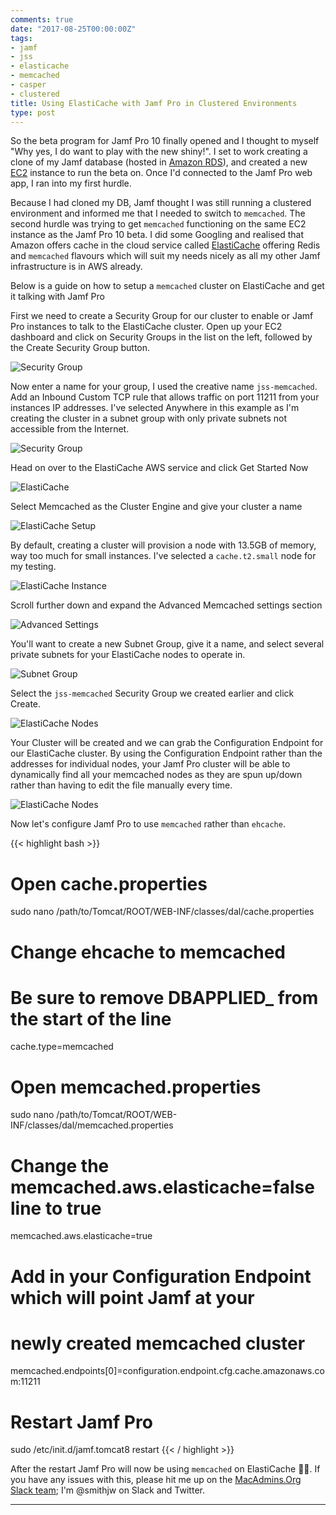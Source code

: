 ```yaml
---
comments: true
date: "2017-08-25T00:00:00Z"
tags:
- jamf
- jss
- elasticache
- memcached
- casper
- clustered
title: Using ElastiCache with Jamf Pro in Clustered Environments
type: post
---
```


So the beta program for Jamf Pro 10 finally opened and I thought to myself "Why yes, I do want to play with the new shiny!". I set to work creating a clone of my Jamf database (hosted in [Amazon RDS][1]), and created a new [EC2][2] instance to run the beta on. Once I'd connected to the Jamf Pro web app, I ran into my first hurdle.

Because I had cloned my DB, Jamf thought I was still running a clustered environment and informed me that I needed to switch to `memcached`. The second hurdle was trying to get `memcached` functioning on the same EC2 instance as the Jamf Pro 10 beta. I did some Googling and realised that Amazon offers cache in the cloud service called [ElastiCache][3] offering Redis and `memcached` flavours which will suit my needs nicely as all my other Jamf infrastructure is in AWS already.

Below is a guide on how to setup a `memcached` cluster on ElastiCache and get it talking with Jamf Pro

First we need to create a Security Group for our cluster to enable or Jamf Pro instances to talk to the ElastiCache cluster. Open up your EC2 dashboard and click on Security Groups in the list on the left, followed by the Create Security Group button.

![Security Group](/images/ElastiCache/ElastiCache1.png)

Now enter a name for your group, I used the creative name `jss-memcached`. Add an Inbound Custom TCP rule that allows traffic on port 11211 from your instances IP addresses. I've selected Anywhere in this example as I'm creating the cluster in a subnet group with only private subnets not accessible from the Internet.

![Security Group](/images/ElastiCache/ElastiCache2.png)

Head on over to the ElastiCache AWS service and click Get Started Now

![ElastiCache](/images/ElastiCache/ElastiCache3.png)

Select Memcached as the Cluster Engine and give your cluster a name

![ElastiCache Setup](/images/ElastiCache/ElastiCache4.png)

By default, creating a cluster will provision a node with 13.5GB of memory, way too much for small instances. I've selected a `cache.t2.small` node for my testing.

![ElastiCache Instance](/images/ElastiCache/ElastiCache5.png)

Scroll further down and expand the Advanced Memcached settings section

![Advanced Settings](/images/ElastiCache/ElastiCache6.png)

You'll want to create a new Subnet Group, give it a name, and select several private subnets for your ElastiCache nodes to operate in.

![Subnet Group](/images/ElastiCache/ElastiCache7.png)

Select the `jss-memcached` Security Group we created earlier and click Create.

![ElastiCache Nodes](/images/ElastiCache/ElastiCache8.png)

Your Cluster will be created and we can grab the Configuration Endpoint for our ElastiCache cluster. By using the Configuration Endpoint rather than the addresses for individual nodes, your Jamf Pro cluster will be able to dynamically find all your memcached nodes as they are spun up/down rather than having to edit the file manually every time.

![ElastiCache Nodes](/images/ElastiCache/ElastiCache9.png)

Now let's configure Jamf Pro to use `memcached` rather than `ehcache`.

{{< highlight bash >}}
# Open cache.properties
sudo nano /path/to/Tomcat/ROOT/WEB-INF/classes/dal/cache.properties

# Change ehcache to memcached
# Be sure to remove DBAPPLIED_ from the start of the line
cache.type=memcached

# Open memcached.properties
sudo nano /path/to/Tomcat/ROOT/WEB-INF/classes/dal/memcached.properties

# Change the memcached.aws.elasticache=false line to true
memcached.aws.elasticache=true

# Add in your Configuration Endpoint which will point Jamf at your
# newly created memcached cluster
memcached.endpoints[0]=configuration.endpoint.cfg.cache.amazonaws.com:11211

# Restart Jamf Pro
sudo /etc/init.d/jamf.tomcat8 restart
{{< / highlight >}}

After the restart Jamf Pro will now be using `memcached` on ElastiCache 🙌🏽. If you have any issues with this, please hit me up on the [MacAdmins.Org Slack team][4]; I'm @smithjw on Slack and Twitter.

---

[1]:  https://aws.amazon.com/rds/
[2]:  https://aws.amazon.com/ec2/
[3]:  https://aws.amazon.com/elasticache/
[4]:  https://macadmins.herokuapp.com/
